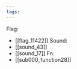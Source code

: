 ```yaml
---
tags:
---
```

Flag:
- [[flag_11422]]
Sound:
- [[sound_43]]
- [[sound_17]]
Fn:
- [[sub000_function28]]
